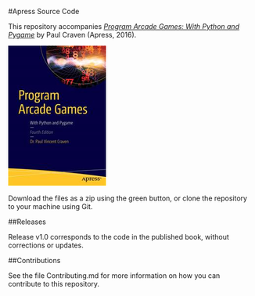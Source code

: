 #Apress Source Code

This repository accompanies [*Program Arcade Games: With Python and Pygame*](http://www.apress.com/9781484217894) by Paul Craven (Apress, 2016).

![Cover image](9781484217894.jpg)

Download the files as a zip using the green button, or clone the repository to your machine using Git.

##Releases

Release v1.0 corresponds to the code in the published book, without corrections or updates.

##Contributions

See the file Contributing.md for more information on how you can contribute to this repository.
